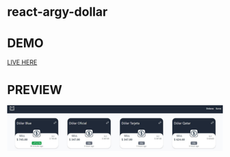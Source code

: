 # react-argy-dollar

# DEMO
[LIVE HERE](https://master--dazzling-caramel-8fe2fb.netlify.app/)

# PREVIEW

![Preview](src/assets/preview1.jpg)
